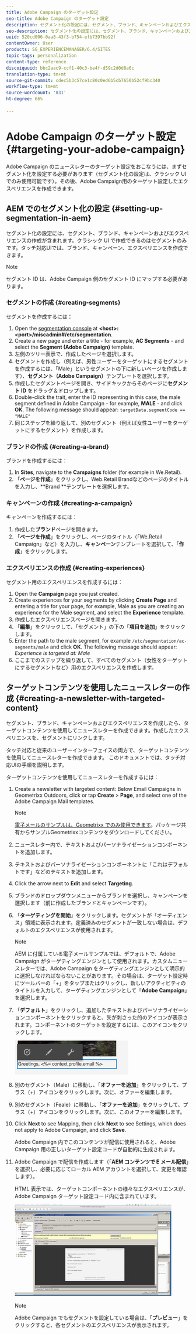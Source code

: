 ```yaml
---
title: Adobe Campaign のターゲット設定
seo-title: Adobe Campaign のターゲット設定
description: セグメント化の設定には、セグメント、ブランド、キャンペーンおよびエクスペリエンスの作成が含まれます。
seo-description: セグメント化の設定には、セグメント、ブランド、キャンペーンおよびエクスペリエンスの作成が含まれます。
uuid: 520cd006-0aa8-43f3-b754-efb7397bb92f
contentOwner: User
products: SG_EXPERIENCEMANAGER/6.4/SITES
topic-tags: personalization
content-type: reference
discoiquuid: bbc2aac9-ccf1-40c3-be4f-d59c2d0d8a6c
translation-type: tm+mt
source-git-commit: cdec5b3c57ce1c80c0ed6b5cb7650b52cf9bc340
workflow-type: tm+mt
source-wordcount: '831'
ht-degree: 66%

---
```



# Adobe Campaign のターゲット設定{#targeting-your-adobe-campaign}

Adobe Campaign のニュースレターのターゲット設定をおこなうには、まずセグメント化を設定する必要があります（セグメント化の設定は、クラシック UI でのみ使用可能です）。その後、Adobe Campaign用のターゲット設定したエクスペリエンスを作成できます。

## AEM でのセグメント化の設定 {#setting-up-segmentation-in-aem}

セグメント化の設定には、セグメント、ブランド、キャンペーンおよびエクスペリエンスの作成が含まれます。クラシック UI で作成できるのはセグメントのみです。タッチ対応UIでは、ブランド、キャンペーン、エクスペリエンスを作成できます。

>[!NOTE]
>
>セグメント ID は、Adobe Campaign 側のセグメント ID にマップする必要があります。

### セグメントの作成 {#creating-segments}

セグメントを作成するには：

1. Open the [segmentation console](http://localhost:4502/miscadmin#/etc/segmentation) at **&lt;host>:&lt;port>/miscadmin#/etc/segmentation**.
1. Create a new page and enter a title - for example, **AC Segments** - and select the **Segment (Adobe Campaign)** template.
1. 左側のツリー表示で、作成したページを選択します。
1. セグメントを作成し（例えば、男性ユーザーをターゲットにするセグメントを作成するには、「Male」というセグメントの下に新しいページを作成します）、**セグメント（Adobe Campaign）**&#x200B;テンプレートを選択します。
1. 作成したセグメントページを開き、サイドキックからそのページに&#x200B;**セグメント ID** をドラッグ＆ドロップします。
1. Double-click the trait, enter the ID representing in this case, the male segment defined in Adobe Campaign - for example, **MALE** - and click **OK**. The following message should appear: `targetData.segmentCode == "MALE"`
1. 同じステップを繰り返して、別のセグメント（例えば女性ユーザーをターゲットにするセグメント）を作成します。

### ブランドの作成 {#creating-a-brand}

ブランドを作成するには：

1. In **Sites**, navigate to the **Campaigns** folder (for example in We.Retail).
1. 「**ページを作成**」をクリックし、Web.Retail Brandなどのページのタイトルを入力し、**Brand **テンプレートを選択します。

### キャンペーンの作成 {#creating-a-campaign}

キャンペーンを作成するには：

1. 作成した&#x200B;**ブランド**&#x200B;ページを開きます。
1. 「**ページを作成**」をクリックし、ページのタイトル（「We.Retail Campaign」など）を入力し、**キャンペーン**&#x200B;テンプレートを選択して、「**作成**」をクリックします。

### エクスペリエンスの作成 {#creating-experiences}

セグメント用のエクスペリエンスを作成するには：

1. Open the **Campaign** page you just created.
1. Create experiences for your segments by clicking **Create Page** and entering a title for your page, for example, Male as you are creating an experience for the Male segment, and select the **Experience** template.
1. 作成したエクスペリエンスページを開きます。
1. 「**編集**」をクリックして、「セグメント」の下の「**項目を追加**」をクリックします。
1. Enter the path to the male segment, for example `/etc/segmentation/ac-segments/male` and click **OK**. The following message should appear: *Experience is targeted at: Male*
1. ここまでのステップを繰り返して、すべてのセグメント（女性をターゲットにするセグメントなど）用のエクスペリエンスを作成します。

## ターゲットコンテンツを使用したニュースレターの作成 {#creating-a-newsletter-with-targeted-content}

セグメント、ブランド、キャンペーンおよびエクスペリエンスを作成したら、ターゲットコンテンツを使用してニュースレターを作成できます。作成したエクスペリエンスを、セグメントにリンクします。

タッチ対応と従来のユーザーインターフェイスの両方で、ターゲットコンテンツを使用してニュースレターを作成できます。 このドキュメントでは、タッチ対応UIの手順を説明します。

ターゲットコンテンツを使用してニュースレターを作成するには：

1. Create a newsletter with targeted content: Below Email Campaigns in Geometrixx Outdoors, click or tap **Create** > **Page**, and select one of the Adobe Campaign Mail templates.

   >[!NOTE]
   >
   >[電子メールのサンプルは、Geometrixx でのみ使用できます](/help/sites-developing/we-retail.md#weretail)。パッケージ共有からサンプルGeometrixxコンテンツをダウンロードしてください。

1. ニュースレター内で、テキストおよびパーソナライゼーションコンポーネントを追加します。
1. テキストおよびパーソナライゼーションコンポーネントに「これはデフォルトです」などのテキストを追加します。
1. Click the arrow next to **Edit** and select **Targeting**.
1. ブランドのドロップダウンメニューからブランドを選択し、キャンペーンを選択します（前に作成したブランドとキャンペーンです）。
1. 「**ターゲティングを開始**」をクリックします。セグメントが「オーディエンス」領域に表示されます。定義済みのセグメントが一致しない場合は、デフォルトのエクスペリエンスが使用されます。

   >[!NOTE]
   >
   >AEM に付属している電子メールサンプルでは、デフォルトで、Adobe Campaign がターゲティングエンジンとして使用されます。カスタムニュースレターでは、Adobe Campaign をターゲティングエンジンとして明示的に選択しなければならないことがあります。その場合は、ターゲット設定時にツールバーの「+」をタップまたはクリックし、新しいアクティビティのタイトルを入力して、ターゲティングエンジンとして「**Adobe Campaign**」を選択します。

1. 「**デフォルト**」をクリックし、追加したテキストおよびパーソナライゼーションコンポーネントをクリックすると、矢が刺さった的のアイコンが表示されます。コンポーネントのターゲットを設定するには、このアイコンをクリックします。

   ![chlimage_1-165](assets/chlimage_1-165.png)

1. 別のセグメント（Male）に移動し、「**オファーを追加**」をクリックして、プラス（+）アイコンをクリックします。次に、オファーを編集します。
1. 別のセグメント（Feale）に移動し、「**オファーを追加**」をクリックして、プラス（+）アイコンをクリックします。次に、このオファーを編集します。
1. Click **Next** to see Mapping, then click **Next** to see Settings, which does not apply to Adobe Campaign, and click **Save**.

   Adobe Campaign 内でこのコンテンツが配信に使用されると、Adobe Campaign 用の正しいターゲット設定コードが自動的に生成されます。

1. Adobe Campaign で配信を作成します（「**AEM コンテンツで E メール配信**」を選択し、必要に応じてローカル AEM アカウントを選択して、変更を確認します）。

   HTML 表示では、ターゲットコンポーネントの様々なエクスペリエンスが、Adobe Campaign ターゲット設定コード内に含まれています。

   ![chlimage_1-166](assets/chlimage_1-166.png)

   >[!NOTE]
   >
   >Adobe Campaign でもセグメントを設定している場合は、「**プレビュー**」をクリックすると、各セグメントのエクスペリエンスが表示されます。

